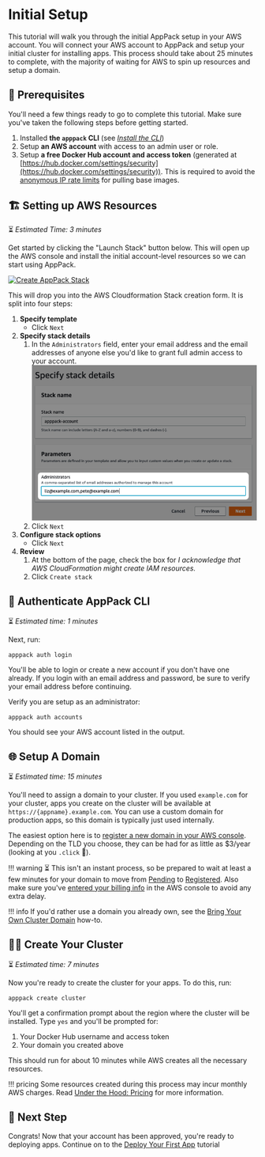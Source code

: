 # Initial Setup

This tutorial will walk you through the initial AppPack setup in your AWS account. You will connect your AWS account to AppPack and setup your initial cluster for installing apps. This process should take about 25 minutes to complete, with the majority of waiting for AWS to spin up resources and setup a domain.

## 📝 Prerequisites

You'll need a few things ready to go to complete this tutorial. Make sure you've taken the following steps before getting started.

1. Installed **the `apppack` CLI** (see _[Install the CLI](../how-to/install.md)_)
2. Setup **an AWS account** with access to an admin user or role.
3. Setup **a free Docker Hub account and access token** (generated at [https://hub.docker.com/settings/security](https://hub.docker.com/settings/security)). This is required to avoid the [anonymous IP rate limits](https://docs.docker.com/docker-hub/download-rate-limit/) for pulling base images.


## 🏗 Setting up AWS Resources

⏳ _Estimated Time: 3 minutes_

Get started by clicking the "Launch Stack" button below. This will open up the AWS console and install the initial account-level resources so we can start using AppPack.

[![Create AppPack Stack](https://s3.amazonaws.com/cloudformation-examples/cloudformation-launch-stack.png)](https://console.aws.amazon.com/cloudformation/home#/stacks/new?stackName=apppack-account&templateURL=https%3A%2F%2Fs3.amazonaws.com%2Fapppack-cloudformations%2Flatest%2Faccount.json)

This will drop you into the AWS Cloudformation Stack creation form. It is split into four steps:

1. **Specify template**
      * Click `Next`
2. **Specify stack details**  
      1. In the `Administrators` field, enter your email address and the email addresses of anyone else you'd like to grant full admin access to your account.  
      ![create administrators screenshot](./../assets/create-administrators.png)
      2. Click `Next`
3. **Configure stack options**
      * Click `Next`
4. **Review**
      1. At the bottom of the page, check the box for _I acknowledge that AWS CloudFormation might create IAM resources._
      2. Click `Create stack`

## 🔐 Authenticate AppPack CLI

⏳ _Estimated time: 1 minutes_

Next, run:

```shell
apppack auth login
```

<script id="asciicast-BkCDHIskycHdYNt3e8rMjbUAt" src="https://asciinema.org/a/BkCDHIskycHdYNt3e8rMjbUAt.js" data-rows="8" async></script>

You'll be able to login or create a new account if you don't have one already. If you login with an email address and password, be sure to verify your email address before continuing.

Verify you are setup as an administrator:

```shell
apppack auth accounts
```

<script id="asciicast-oX0JCUxQVWytfqVXNaKaqE6eg" src="https://asciinema.org/a/oX0JCUxQVWytfqVXNaKaqE6eg.js" data-rows="10" async></script>

You should see your AWS account listed in the output.

## 🌐 Setup A Domain

⏳ _Estimated time: 15 minutes_

You'll need to assign a domain to your cluster. If you used `example.com` for your cluster, apps you create on the cluster will be available at `https://{appname}.example.com`. You can use a custom domain for production apps, so this domain is typically just used internally.

The easiest option here is to [register a new domain in your AWS console](https://console.aws.amazon.com/route53/home#DomainRegistration:). Depending on the TLD you choose, they can be had for as little as $3/year (looking at you `.click` 👀).

!!! warning
      ⏳ This isn't an instant process, so be prepared to wait at least a few minutes for your domain to move from [Pending](https://console.aws.amazon.com/route53/home#DomainRequests:) to [Registered](https://console.aws.amazon.com/route53/home#DomainListing:). Also make sure you've [entered your billing info](https://console.aws.amazon.com/billing/home#/paymentmethods) in the AWS console to avoid any extra delay. 

!!! info
    If you'd rather use a domain you already own, see the [Bring Your Own Cluster Domain](../how-to/bring-your-own-cluster-domain.md) how-to.

## 👷‍♀️ Create Your Cluster

⏳ _Estimated time: 7 minutes_

Now you're ready to create the cluster for your apps. To do this, run:

```shell
apppack create cluster
```
<script id="asciicast-d9YAOzSukMkvkGnALOB6k46nY" src="https://asciinema.org/a/d9YAOzSukMkvkGnALOB6k46nY.js" data-rows="10" data-theme="monokai" async></script>

You'll get a confirmation prompt about the region where the cluster will be installed. Type `yes` and you'll be prompted for:

1. Your Docker Hub username and access token
2. Your domain you created above

This should run for about 10 minutes while AWS creates all the necessary resources.

!!! pricing
    Some resources created during this process may incur monthly AWS charges. Read [Under the Hood: Pricing](../under-the-hood/pricing.md) for more information.

## 🏁 Next Step

Congrats! Now that your account has been approved, you're ready to deploying apps. Continue on to the [Deploy Your First App](../tutorials/deploy-first-app.md) tutorial
